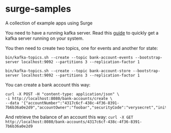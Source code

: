 # surge-samples
A collection of example apps using Surge

You need to have a running kafka server. Read this [guide](https://kafka.apache.org/quickstart) 
to quickly get a kafka server running on your system.

You then need to create two topics, one for events and another for state:

`bin/kafka-topics.sh --create --topic bank-account-events --bootstrap-server localhost:9092 --partitions 3 --replication-factor 1`

`bin/kafka-topics.sh --create --topic bank-account-store --bootstrap-server localhost:9092 --partitions 3 --replication-factor 1`

You can create a bank account this way:
```
curl -X POST -H "content-type: application/json" \ 
-i http://localhost:8080/bank-accounts/create \ 
--data '{"accountNumber":"4317c6cf-438c-4f36-8391-7b6b36a0e2d9","accountOwner":"foobar","securityCode":"verysecret","initialBalance":100.0}'
```

And retrieve the balance of an account this way:
`curl -X GET http://localhost:8080/bank-accounts/4317c6cf-438c-4f36-8391-7b6b36a0e2d9`

